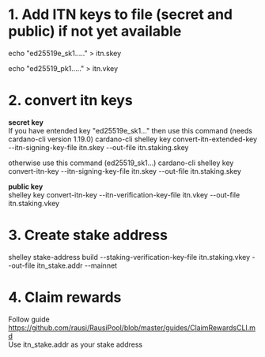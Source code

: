 # 1. Add ITN keys to file (secret and public) if not yet available
echo "ed25519e_sk1....." > itn.skey

echo "ed25519_pk1....." > itn.vkey

# 2. convert itn keys
**secret key**<br>
If you have entended key "ed25519e_sk1..." then use this command (needs cardano-cli version 1.19.0)
cardano-cli  shelley key convert-itn-extended-key --itn-signing-key-file itn.skey --out-file itn.staking.skey

otherwise use this command (ed25519_sk1...)
cardano-cli  shelley key convert-itn-key --itn-signing-key-file itn.skey --out-file itn.staking.skey

**public key**<br>
shelley key convert-itn-key --itn-verification-key-file itn.vkey --out-file itn.staking.vkey

# 3. Create stake address
shelley stake-address build --staking-verification-key-file itn.staking.vkey --out-file itn_stake.addr --mainnet

# 4. Claim rewards
Follow guide https://github.com/rausi/RausiPool/blob/master/guides/ClaimRewardsCLI.md <br>
Use itn_stake.addr as your stake address
